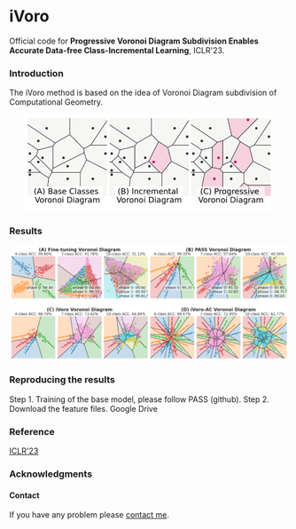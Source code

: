 # iVoro
Official code for **Progressive Voronoi Diagram Subdivision Enables Accurate Data-free Class-Incremental Learning**, ICLR'23.

### Introduction
The iVoro method is based on the idea of Voronoi Diagram subdivision of Computational Geometry.
<p align="center">
  <img src="./img/iVoro-fig1.PNG" width="450">
</p>

### Results
<p align="center">
  <img src="./img/iVoro-fig2.PNG" width="750">
</p>

### Reproducing the results

Step 1. Training of the base model, please follow PASS (github).
Step 2. Download the feature files.
Google Drive

### Reference
[ICLR'23](https://openreview.net/forum?id=zJXg_Wmob03)

### Acknowledgments

#### Contact
If you have any problem please [contact me](mailto:horsepurve@gmail.com).
